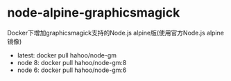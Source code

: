 # node-alpine-graphicsmagick
Docker下增加graphicsmagick支持的Node.js alpine版(使用官方Node.js alpine镜像)

- latest: docker pull hahoo/node-gm
- node 8: docker pull hahoo/node-gm:8
- node 6: docker pull hahoo/node-gm:6
